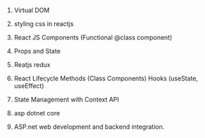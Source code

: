 1. Virtual DOM
8. styling css in reactjs
2. React JS Components (Functional @class component)
3. Props and State

5. Reatjs redux

4. React Lifecycle Methods (Class Components) Hooks (useState, useEffect)


4. State Management with Context API

6. asp dotnet core
7. ASP.net web development and backend integration.